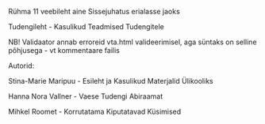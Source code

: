 Rühma 11 veebileht aine Sissejuhatus erialasse jaoks

Tudengileht - Kasulikud Teadmised Tudengitele

NB! Validaator annab erroreid vta.html valideerimisel, aga süntaks on selline põhjusega - vt kommentaare failis

Autorid:

Stina-Marie Maripuu - Esileht ja Kasulikud Materjalid Ülikooliks

Hanna Nora Vallner - Vaese Tudengi Abiraamat

Mihkel Roomet - Korrutatama Kiputatavad Küsimised
